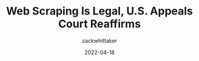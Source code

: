 ---
author: zackwhittaker
date: 2022-04-18
permalink: false
publisher: techcrunch
tags:
  - scraping
  - legal
target_url: https://techcrunch.com/2022/04/18/web-scraping-legal-court/
title: Web Scraping Is Legal, U.S. Appeals Court Reaffirms
---